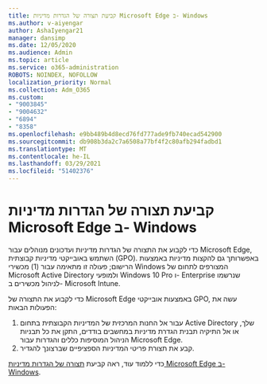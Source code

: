 ```yaml
---
title: קביעת תצורה של הגדרות מדיניות Microsoft Edge ב- Windows
ms.author: v-aiyengar
author: AshaIyengar21
manager: dansimp
ms.date: 12/05/2020
ms.audience: Admin
ms.topic: article
ms.service: o365-administration
ROBOTS: NOINDEX, NOFOLLOW
localization_priority: Normal
ms.collection: Adm_O365
ms.custom:
- "9003845"
- "9004632"
- "6894"
- "8358"
ms.openlocfilehash: e9bb489b4d8ecd76fd777ade9fb740ecad542900
ms.sourcegitcommit: db908b3da2c7a6508a77bf4f2c80afb294fadbd1
ms.translationtype: MT
ms.contentlocale: he-IL
ms.lasthandoff: 03/29/2021
ms.locfileid: "51402376"
---
```

# <a name="configure-microsoft-edge-policy-settings-on-windows"></a>קביעת תצורה של הגדרות מדיניות Microsoft Edge ב- Windows

כדי לקבוע את התצורה של הגדרות מדיניות ועדכונים מנוהלים עבור Microsoft Edge, השתמש באובייקטי מדיניות קבוצתית (GPO). באפשרותך גם להקצות מדיניות באמצעות הרישום; פעולה זו מתאימה עבור (1) מכשירי Windows המצורפים לתחום של Microsoft Active Directory ולמופעי Windows 10 Pro ו- Enterprise שנרשמו לניהול מכשירים ב- Microsoft Intune.

כדי לקבוע את התצורה של Microsoft Edge באמצעות אובייקטי GPO, עשה את הפעולות הבאות:

1. עבור אל החנות המרכזית של המדיניות הקבוצתית בתחום Active Directory שלך, או אל התיקיה תבנית הגדרת מדיניות במחשבים בודדים, התקן את כל תבניות הניהול המוסיפות כללים והגדרות עבור Microsoft Edge.
2. קבע את תצורת פריטי המדיניות הספציפיים שברצונך להגדיר.

כדי ללמוד עוד, ראה קביעת [תצורה של הגדרות מדיניות Microsoft Edge ב- Windows](https://go.microsoft.com/fwlink/?linkid=2135024).
